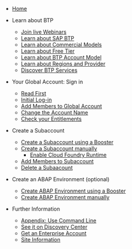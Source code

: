 <!-- docs/_sidebar.md -->



- [Home](/)

- Learn about BTP

  - [Join live Webinars](pages/1_discover/2_live_webinars.md)
  - [Learn about SAP BTP](pages/1_discover/3_about_btp.md)
  - [Learn about Commercial Models](pages/1_discover/4_btp_licenses.md)
  - [Learn about Free Tier](pages/1_discover/5_free_tier_plans.md)
  - [Learn about BTP Account Model](pages/1_discover/6_btp_account_model.md)
  - [Learn about Regions and Provider](pages/1_discover/7_provider_regions.md)
  - [Discover BTP Services](pages/1_discover/8_dc_services.md)

- Your Global Account: Sign in

  - [Read First](pages/2_setup_ga/1_read_first.md)
  - [Initial Log-in](pages/2_setup_ga/2_initial_login.md)
  - [Add Members to Global Account](pages/2_setup_ga/3_add_ga_members.md)
  - [Change the Account Name ](pages/2_setup_ga/4_ga_name.md)
  - [Check your Entitlements](pages/2_setup_ga/5_check_entitlements.md)
  
- Create a Subaccount

  - [Create a Subaccount using a Booster](pages/3_setup_suba/1_booster.md)
  - [Create a Subaccount manually](pages/3_setup_suba/2_suba_manual.md)
    - [Enable Cloud Foundry Runtime](pages/3_setup_suba/3_cf_orgs_spaces.md)
  - [Add Members to Subaccount](pages/3_setup_suba/4_suba_members.md)
  - [Delete a Subaacount](pages/3_setup_suba/5_suba_delete.md)
    
- Create an ABAP Environment (optional)
  
  - [Create ABAP Environment using a Booster](pages/7_abap/7_1_abapbooster.md)
  - [Create ABAP Environment manually](pages/7_abap/7_2_abapman.md)

- Further Information
  - [Appendix: Use Command Line](pages/3_setup_suba/6_use_cli.md)
  - [See it on Discovery Center](https://discovery-center.cloud.sap/missiondetail/3019/)
  - [Get an Enterprise Account](https://developers.sap.com/tutorials/btp-free-tier-account.html)
  - [Site Information](_footer.md)